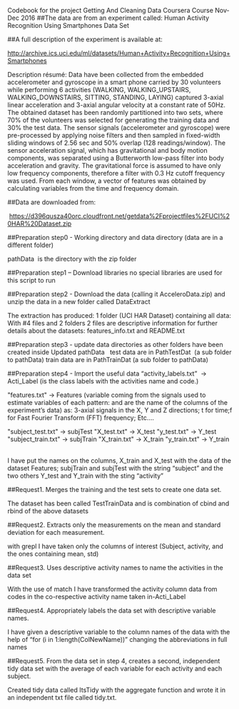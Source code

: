 

Codebook for the project Getting And Cleaning Data Coursera
Course Nov-Dec 2016
##The data are from an experiment called: Human Activity Recognition Using Smartphones Data Set 

##A full description of the experiment is available at:

http://archive.ics.uci.edu/ml/datasets/Human+Activity+Recognition+Using+Smartphones

Description résumé: Data have been collected from the embedded
accelerometer and gyroscope in a smart phone carried by 30 volunteers while
performing 6 activities (WALKING, WALKING_UPSTAIRS, WALKING_DOWNSTAIRS,
SITTING, STANDING, LAYING) captured 3-axial linear acceleration and 3-axial
angular velocity at a constant rate of 50Hz. The obtained dataset has been
randomly partitioned into two sets, where 70% of the volunteers was selected
for generating the training data and 30% the test data. 
The sensor signals (accelerometer and gyroscope) were pre-processed by applying
noise filters and then sampled in fixed-width sliding windows of 2.56 sec and
50% overlap (128 readings/window). The sensor acceleration signal, which has
gravitational and body motion components, was separated using a Butterworth
low-pass filter into body acceleration and gravity. The gravitational force is
assumed to have only low frequency components, therefore a filter with 0.3 Hz
cutoff frequency was used. From each window, a vector of features was obtained
by calculating variables from the time and frequency domain.



##Data are downloaded from: 

 https://d396qusza40orc.cloudfront.net/getdata%2Fprojectfiles%2FUCI%20HAR%20Dataset.zip

##Preparation step0 - Working directory and data directory (data are in a different folder)

pathData  is the directory with the zip folder

##Preparation step1 – Download libraries
no special libraries are used for this script to run

##Preparation step2 - Download the data (calling it AcceleroData.zip) and unzip the data in a new folder called DataExtract

The extraction has produced:
1 folder (UCI HAR Dataset) containing all data: 
With #4 files and 2 folders
2 files are descriptive information for further details about the datasets: features_info.txt and README.txt 

##Preparation step3 - update data directories as other folders have been created inside
Updated pathData  
test data are in PathTestDat  (a sub folder to pathData)
train data are in PathTrainDat (a sub folder to pathData)

##Preparation step4 - Import the useful data 
“activity_labels.txt”  -> Acti_Label (is the class labels with the activities name and code.)

"features.txt" -> Features (variable coming from the signals used to estimate
variables of each pattern: and are the name of the columns of the experiment’s
data) as: 3-axial signals in the X, Y and Z directions; t for time;f for Fast
Fourier Transform (FFT) frequency; Etc.…

"subject_test.txt" -> subjTest
"X_test.txt" -> X_test
"y_test.txt" -> Y_test
"subject_train.txt" -> subjTrain
"X_train.txt" -> X_train
"y_train.txt" -> Y_train
 

I have put the names on the columns, X_train and X_test with the data of the dataset Features;
subjTrain and subjTest with the string “subject”
and the two others Y_test and Y_train with the sting “activity”

##Request1. Merges the training and the test sets to create one data set.

The dataset has been called TestTrainData and is combination of cbind and rbind of the above datasets

##Request2. Extracts only the measurements on the mean and standard deviation for each measurement. 

with grepl I have taken only the columns of interest (Subject, activity, and the ones containing mean, std)

##Request3. Uses descriptive activity names to name the activities in the data set

With the use of match I have transformed the activity column data from codes in the co-respective activity name taken in-Acti_Label

##Request4. Appropriately labels the data set with descriptive variable names. 

I have given a descriptive variable to the column names of the data with the help of “for (i in 1:length(ColNewName))” changing the abbreviations in full names

##Request5. From the data set in step 4, creates a second, independent tidy data set with the average of each variable for each activity
and each subject.

Created tidy data called ItsTidy with the aggregate function
and wrote it in an independent txt file called tidy.txt.

 

